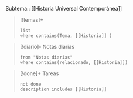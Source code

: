 Subtema:: [[Historia Universal Contemporánea]]

>[!temas]+ 
>```dataview
>list 
>where contains(Tema, [[Historia]] )
>```

>[!diario]- Notas diarias
>```list
>from "Notas diarias"
>where contains(relacionado, [[Historia]])
>```

>[!done]+ Tareas
>```tasks
>not done 
>description includes [[Historia]]
>```